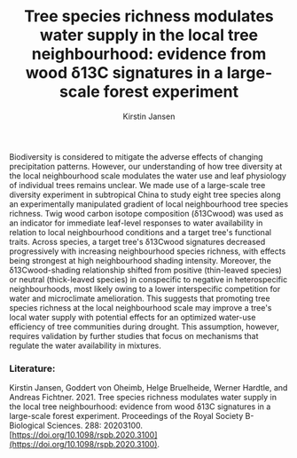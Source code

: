 ﻿---
layout: post
title:  "Tree species richness modulates water supply in the local tree neighbourhood: evidence from wood δ13C signatures in a large-scale forest experiment"
author: Kirstin Jansen
categories: [ Article ]
image: assets/projects/KJ1.jpg
tags: featured
---

Biodiversity is considered to mitigate the adverse effects of changing precipitation patterns. However, our understanding of how tree diversity at the local neighbourhood scale modulates the water use and leaf physiology of individual trees remains unclear. We made use of a large-scale tree diversity experiment in subtropical China to study eight tree species along an experimentally manipulated gradient of local neighbourhood tree species richness. Twig wood carbon isotope composition (δ13Cwood) was used as an indicator for immediate leaf-level responses to water availability in relation to local neighbourhood conditions and a target tree's functional traits. Across species, a target tree's δ13Cwood signatures decreased progressively with increasing neighbourhood species richness, with effects being strongest at high neighbourhood shading intensity. Moreover, the δ13Cwood-shading relationship shifted from positive (thin-leaved species) or neutral (thick-leaved species) in conspecific to negative in heterospecific neighbourhoods, most likely owing to a lower interspecific competition for water and microclimate amelioration. This suggests that promoting tree species richness at the local neighbourhood scale may improve a tree's local water supply with potential effects for an optimized water-use efficiency of tree communities during drought. This assumption, however, requires validation by further studies that focus on mechanisms that regulate the water availability in mixtures.

### Literature:
Kirstin Jansen, Goddert von Oheimb, Helge Bruelheide, Werner Hardtle, and Andreas Fichtner. 2021. Tree species richness modulates water supply in the local tree neighbourhood: evidence from wood δ13C signatures in a large-scale forest experiment. Proceedings of the Royal Society B-Biological Sciences. 288: 20203100. [https://doi.org/10.1098/rspb.2020.3100](https://doi.org/10.1098/rspb.2020.3100).
